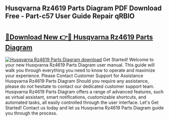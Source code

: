 ## Husqvarna Rz4619 Parts Diagram PDF Download Free - Part-c57 User Guide Repair qRBlO

# <h2><a href="http://dfhj5u.blite.top/?on=Husqvarna+Rz4619+Parts+Diagram">🔗Download New 👉🔴 Husqvarna Rz4619 Parts Diagram</a></h2>

[![Husqvarna Rz4619 Parts Diagram download](https://i.imgur.com/lujVjoI.png)](http://dfhj5u.blite.top/?on=Husqvarna+Rz4619+Parts+Diagram)
Get Started! Welcome to your new Husqvarna Rz4619 Parts Diagram user manual. This guide will walk you through everything you need to know to operate and maximize your experience. Please Contact Customer Support for Assistance Husqvarna Rz4619 Parts Diagram Should you require any assistance, please do not hesitate to contact our dedicated customer support team. Husqvarna Rz4619 Parts Diagram offers a range of advanced features, such as virtual assistant, smart notifications, customizable shortcuts, and automated tasks, all easily controlled through the user interface. Let's Get Started! Contact us today and let us Husqvarna Rz4619 Parts Diagram guide you through the process.
